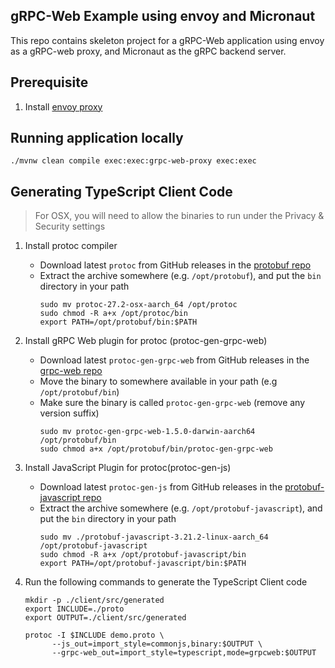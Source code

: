 ## gRPC-Web Example using envoy and Micronaut

This repo contains skeleton project for a gRPC-Web application using envoy as a gRPC-web proxy, and
Micronaut as the gRPC backend server.

## Prerequisite
1. Install [envoy proxy](https://www.envoyproxy.io/docs/envoy/latest/start/install)

## Running application locally

```shell
./mvnw clean compile exec:exec:grpc-web-proxy exec:exec
```

## Generating TypeScript Client Code

> For OSX, you will need to allow the binaries to run under the Privacy & Security settings

1. Install protoc compiler
   * Download latest `protoc` from GitHub releases in the [protobuf repo](https://github.com/protocolbuffers/protobuf/releases)
   * Extract the archive somewhere (e.g. `/opt/protobuf`), and put the `bin` directory in your path
     ```shell
     sudo mv protoc-27.2-osx-aarch_64 /opt/protoc
     sudo chmod -R a+x /opt/protoc/bin
     export PATH=/opt/protobuf/bin:$PATH
     ```
   
2. Install gRPC Web plugin for protoc (protoc-gen-grpc-web)
   * Download latest `protoc-gen-grpc-web` from GitHub releases in the [grpc-web repo](https://github.com/grpc/grpc-web/releases)
   * Move the binary to somewhere available in your path (e.g `/opt/protobuf/bin`)
   * Make sure the binary is called `protoc-gen-grpc-web` (remove any version suffix)
     ```shell
     sudo mv protoc-gen-grpc-web-1.5.0-darwin-aarch64 /opt/protobuf/bin
     sudo chmod a+x /opt/protobuf/bin/protoc-gen-grpc-web
     ```

3. Install JavaScript Plugin for protoc(protoc-gen-js)
   * Download latest `protoc-gen-js` from GitHub releases in the [protobuf-javascript repo](https://github.com/protocolbuffers/protobuf-javascript/releases)
   * Extract the archive somewhere (e.g. `/opt/protobuf-javascript`), and put the `bin` directory in your path
     ```shell
     sudo mv ./protobuf-javascript-3.21.2-linux-aarch_64 /opt/protobuf-javascript
     sudo chmod -R a+x /opt/protobuf-javascript/bin
     export PATH=/opt/protobuf-javascript/bin:$PATH
     ```


   
4. Run the following commands to generate the TypeScript Client code
   ```shell
   mkdir -p ./client/src/generated
   export INCLUDE=./proto
   export OUTPUT=./client/src/generated
   ```
   ```shell
   protoc -I $INCLUDE demo.proto \
         --js_out=import_style=commonjs,binary:$OUTPUT \
         --grpc-web_out=import_style=typescript,mode=grpcweb:$OUTPUT
   ```
